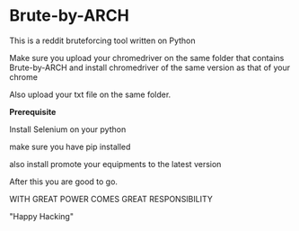 # Brute-by-ARCH
This is a reddit bruteforcing tool written on Python

Make sure you upload your chromedriver on the same folder that contains Brute-by-ARCH and install chromedriver of the same version as that of your chrome

Also upload your txt file on the same folder.


**Prerequisite**

Install Selenium on your python

make sure you have pip installed

also install promote your equipments to the latest version

After this you are good to go.

WITH GREAT POWER COMES GREAT RESPONSIBILITY

"Happy Hacking"
